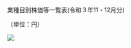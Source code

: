 業種目別株価等一覧表(令和３年11・12月分)

（単位：円）

![](https://www.nta.go.jp/tmp/d1293751-1c55-421b-a735-ce4c47ccd9a9/images/4bf08c4ad279097099139bad59a704f85e67b92195289b7f98209be84a961371.jpg)